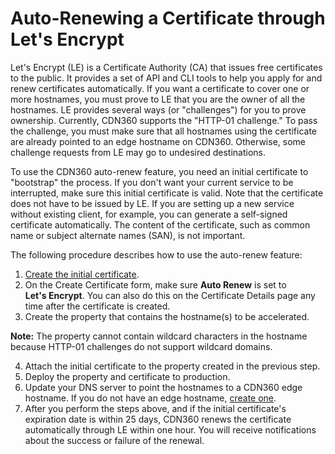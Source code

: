 # Auto-Renewing a Certificate through Let's Encrypt

Let's Encrypt (LE) is a Certificate Authority (CA) that issues free certificates to the public. It provides a set of API and CLI tools to help you apply for and renew certificates automatically. If you want a certificate to cover one or more hostnames, you must prove to LE that you are the owner of all the hostnames. LE provides several ways (or "challenges") for you to prove ownership. Currently, CDN360 supports the "HTTP-01 challenge." To pass the challenge, you must make sure that all hostnames using the certificate are already pointed to an edge hostname on CDN360. Otherwise, some challenge requests from LE may go to undesired destinations.

To use the CDN360 auto-renew feature, you need an initial certificate to "bootstrap" the process. If you don't want your current service to be interrupted, make sure this initial certificate is valid. Note that the certificate does not have to be issued by LE. If you are setting up a new service without existing client, for example, you can generate a self-signed certificate automatically. The content of the certificate, such as common name or subject alternate names (SAN), is not important.

The following procedure describes how to use the auto-renew feature:

1. [Create the initial certificate](</docs/portal/certificates/creating-certificates.md>).
2. On the Create Certificate form, make sure **Auto Renew** is set to **Let's Encrypt**. You can also do this on the Certificate Details page any time after the certificate is created.
3. Create the property that contains the hostname(s) to be accelerated. 

**Note:** The property cannot contain wildcard characters in the hostname because HTTP-01 challenges do not support wildcard domains.

4. Attach the initial certificate to the property created in the previous step.
5. Deploy the property and certificate to production.
6. Update your DNS server to point the hostnames to a CDN360 edge hostname. If you do not have an edge hostname, [create one](</docs/portal/traffic-management/creating-edge-hostname.md>).
7. After you perform the steps above, and if the initial certificate's expiration date is within 25 days, CDN360 renews the certificate automatically through LE within one hour. You will receive notifications about the success or failure of the renewal.
